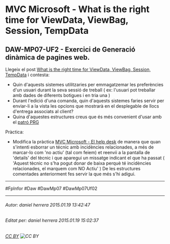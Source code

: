 # MVC Microsoft - What is the right time for ViewData, ViewBag, Session, TempData
## DAW-MP07-UF2 - Exercici de Generació dinàmica de pagines web.
Llegeix el post [What is the right time for ViewData, ViewBag, Session, TempData](http://stackoverflow.com/questions/12676924/what-is-the-right-time-for-viewdata-viewbag-session-tempdata) i contesta:

* Quin d'aquests sistemes utilitzaries per emmagatzemar les preferències d'un usuari durant la seva sessió de treball ( ex: l'usuari pot treballar amb dades de diferents botigues i en tria una )
* Durant l'edició d'una comanda, quin d'aquests sistemes faries servir per enviar-li a la vista les opcions que mostrarà en el desplegable de llocs d'entrega associats al client?
* Quina d'aquestes estructures creus que és més convenient d'usar amb el [patró PRG](http://en.wikipedia.org/wiki/Post/Redirect/Get)

Pràctica:

* Modifica la pràctica [MVC Microsoft - El help desk](/DAW/DAW-MP07/DAW-MP07-UF2/mvc-microsoft-fluent-api/readme.md) de manera que quan s'intenti esborrar un técnic amb incidències relacionades, a més de marcar-lo com 'no actiu' (tal com feiem) et reenvii a la pantalla de 'details' del tècnic i que aparegui un missatge indicant el que ha passat ( 'Aquest tècnic no s'ha pogut donar de baixa perquè té incidències relacionades, el marquem com NO Actiu' ) De les estructures comentades anteriorment fes servir la que més s'hi adigui.

---

#FpInfor #Daw #DawMp07 #DawMp07Uf02

---

###### Autor: daniel herrera 2015.01.19 13:42:47
###### Editat per: daniel herrera 2015.01.19 15:02:37
###### [CC BY](https://creativecommons.org/licenses/by/4.0/) ![CC BY](https://licensebuttons.net/l/by/3.0/80x15.png)

